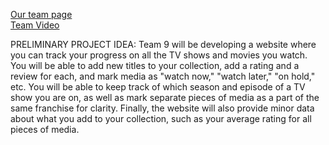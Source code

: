 [Our team page](admin/team.md) <br>
[Team Video](https://youtu.be/sez--7q8XT4)

PRELIMINARY PROJECT IDEA: 
Team 9 will be developing a website where you can track your progress on all the TV shows and movies you watch. You will be able to add new titles to your collection,
add a rating and a review for each, and mark media as "watch now," "watch later," "on hold," etc. You will be able to keep track of which season and episode of a TV show you are on, as well as mark separate pieces of media as a part of the same franchise for clarity. Finally, the website will also provide minor data about what you add to your collection, such as your average rating for all pieces of media.
